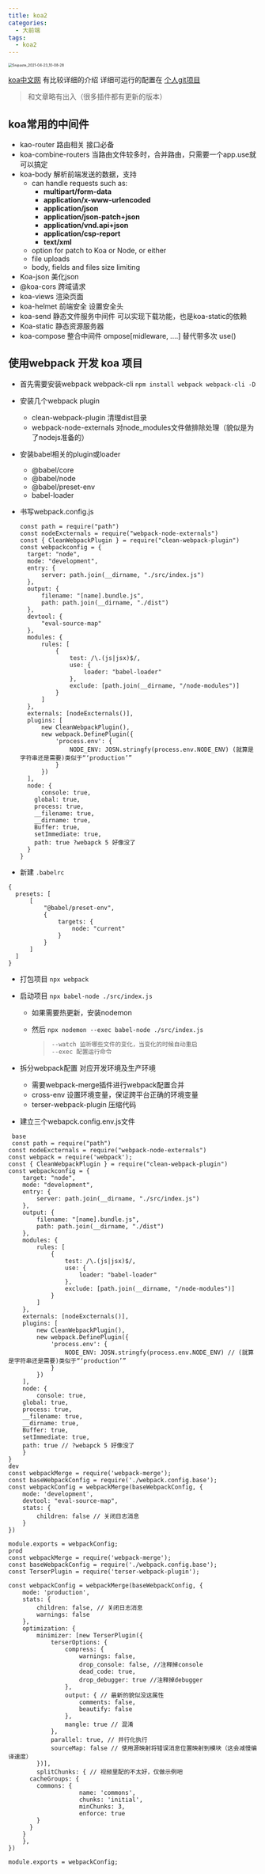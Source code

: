 ```yaml
---
title: koa2
categories: 
  - 大前端
tags: 
  - koa2
---
```


<img src="koa2/Snipaste_2021-04-23_10-08-28.png" alt="Snipaste_2021-04-23_10-08-28" style="zoom:50%;" />

[koa中文网](https://koa.bootcss.com/#links)  有比较详细的介绍
详细可运行的配置在 [个人git项目](https://github.com/mst123/bfe)
> 和文章略有出入（很多插件都有更新的版本）
## koa常用的中间件

- kao-router 路由相关 接口必备
- koa-combine-routers 当路由文件较多时，合并路由，只需要一个app.use就可以搞定
- koa-body 解析前端发送的数据，支持
  - can handle requests such as:
    - **multipart/form-data**
    - **application/x-www-urlencoded**
    - **application/json**
    - **application/json-patch+json**
    - **application/vnd.api+json**
    - **application/csp-report**
    - **text/xml**
  - option for patch to Koa or Node, or either
  - file uploads
  - body, fields and files size limiting
- Koa-json 美化json
- @koa-cors 跨域请求
- koa-views 渲染页面
- koa-helmet 前端安全 设置安全头
- koa-send 静态文件服务中间件 可以实现下载功能，也是koa-static的依赖
- Koa-static 静态资源服务器
- koa-compose 整合中间件 ompose[midleware, ....]  替代带多次 use() 

## 使用webpack 开发 koa 项目

- 首先需要安装webpack webpack-cli `npm install webpack webpack-cli -D`

- 安装几个webpack plugin

  - clean-webpack-plugin 清理dist目录
  - webpack-node-externals 对node_modules文件做排除处理（貌似是为了nodejs准备的）

- 安装babel相关的plugin或loader

  - @babel/core  
  - @babel/node 
  - @babel/preset-env 
  - babel-loader

- 书写webpack.config.js

  ```
  const path = require("path")
  const nodeExcternals = require("webpack-node-externals")
  const { CleanWebpackPlugin } = require("clean-webpack-plugin")
  const webpackconfig = {
  	target: "node",
  	mode: "development",
  	entry: {
  		server: path.join(__dirname, "./src/index.js")
  	},
  	output: {
  		filename: "[name].bundle.js",
  		path: path.join(__dirname, "./dist")
  	},
  	devtool: {
  		"eval-source-map"
  	},
  	modules: {
  		rules: [
  			{
  				test: /\.(js|jsx)$/,
  				use: {
  					loader: "babel-loader"
  				},
  				exclude: [path.join(__dirname, "/node-modules")]
  			}
  		]
  	},
  	externals: [nodeExcternals()],
  	plugins: [
  		new CleanWebpackPlugin(),
  		new webpack.DefinePlugin({
  			'process.env': {
  				NODE_ENV: JOSN.stringfy(process.env.NODE_ENV) (就算是字符串还是需要)类似于“‘production’”
  			}
  		})
  	],
  	node: {
  		console: true,
      global: true,
      process: true,
      __filename: true,
      __dirname: true,
      Buffer: true,
      setImmediate: true,
      path: true ?webapck 5 好像没了
  	}
  }
  ```

-  新建 `.babelrc`

  ```
  {
  	presets: [
  		[
  			"@babel/preset-env",
  			{
  				targets: {
  					node: "current"
  				}
  			}
  		]
  	]
  }
  ```

- 打包项目 `npx webpack`

- 启动项目 `npx babel-node ./src/index.js`

  - 如果需要热更新，安装nodemon

  - 然后 `npx nodemon --exec babel-node ./src/index.js`

    > ```bash
    > --watch 监听哪些文件的变化，当变化的时候自动重启
    > --exec 配置运行命令
    > ```

- 拆分webpack配置 对应开发环境及生产环境
  - 需要webpack-merge插件进行webpack配置合并
  - cross-env 设置环境变量，保证跨平台正确的环境变量
  - terser-webpack-plugin 压缩代码
- 建立三个webapck.config.env.js文件

```
 base
 const path = require("path")
const nodeExcternals = require("webpack-node-externals")
const webpack = require('webpack');
const { CleanWebpackPlugin } = require("clean-webpack-plugin")
const webpackconfig = {
	target: "node",
	mode: "development",
	entry: {
		server: path.join(__dirname, "./src/index.js")
	},
	output: {
		filename: "[name].bundle.js",
		path: path.join(__dirname, "./dist")
	},
	modules: {
		rules: [
			{
				test: /\.(js|jsx)$/,
				use: {
					loader: "babel-loader"
				},
				exclude: [path.join(__dirname, "/node-modules")]
			}
		]
	},
	externals: [nodeExcternals()],
	plugins: [
		new CleanWebpackPlugin(),
		new webpack.DefinePlugin({
			'process.env': {
				NODE_ENV: JOSN.stringfy(process.env.NODE_ENV) // (就算是字符串还是需要)类似于“‘production’”
			}
		})
	],
	node: {
		console: true,
    global: true,
    process: true,
    __filename: true,
    __dirname: true,
    Buffer: true,
    setImmediate: true,
    path: true // ?webapck 5 好像没了
	}
}
dev
const webpackMerge = require('webpack-merge');
const baseWebpackConfig = require('./webpack.config.base');
const webpackConfig = webpackMerge(baseWebpackConfig, {
	mode: 'development',
	devtool: "eval-source-map",
	stats: {
		children: false // 关闭日志消息
	}
})

module.exports = webpackConfig;
prod
const webpackMerge = require('webpack-merge');
const baseWebpackConfig = require('./webpack.config.base');
const TerserPlugin = require('terser-webpack-plugin');

const webpackConfig = webpackMerge(baseWebpackConfig, {
	mode: 'production',
	stats: {
		children: false, // 关闭日志消息
		warnings: false
	},
	optimization: {
		minimizer: [new TerserPlugin({
			terserOptions: {
				compress: {
					warnings: false,
					drop_console: false, //注释掉console
					dead_code: true,
					drop_debugger: true //注释掉debugger
				},
				output: { // 最新的貌似没这属性
					comments: false,
					beautify: false
				},
				mangle: true // 混淆
			},
			parallel: true, // 并行化执行
			sourceMap: false // 使用源映射将错误消息位置映射到模块（这会减慢编译速度）
		})],
		splitChunks: { // 视频里配的不太好，仅做示例吧
      cacheGroups: {
        commons: {
					name: 'commons',
					chunks: 'initial',
					minChunks: 3,
					enforce: true
        }
      }
    }
	},
})

module.exports = webpackConfig;
```

